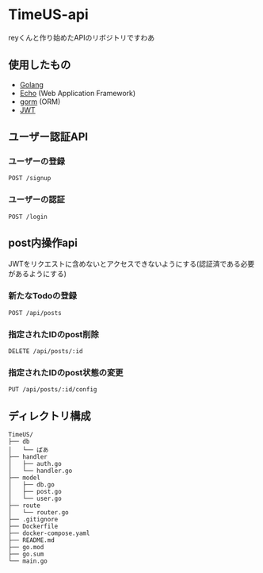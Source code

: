 # TimeUS-api

reyくんと作り始めたAPIのリボジトリですわあ

## 使用したもの
- [Golang](https://golang.org/)
- [Echo](https://echo.labstack.com/) (Web Application Framework)
- [gorm](http://gorm.io/) (ORM)
- [JWT](https://jwt.io/)

## ユーザー認証API

### ユーザーの登録

`POST /signup`

### ユーザーの認証

`POST /login`


## post内操作api

JWTをリクエストに含めないとアクセスできないようにする(認証済である必要があるようにする)

### 新たなTodoの登録

`POST /api/posts`

### 指定されたIDのpost削除

`DELETE /api/posts/:id`

### 指定されたIDのpost状態の変更

`PUT /api/posts/:id/config`

## ディレクトリ構成

```
TimeUS/
├── db
│   └── ぱあ
├── handler
│   ├── auth.go
│   └── handler.go
├── model
│   ├── db.go
│   ├── post.go
│   └── user.go
├── route
│   └── router.go
├── .gitignore
├── Dockerfile
├── docker-compose.yaml
├── README.md
├── go.mod
├── go.sum
└── main.go
```
